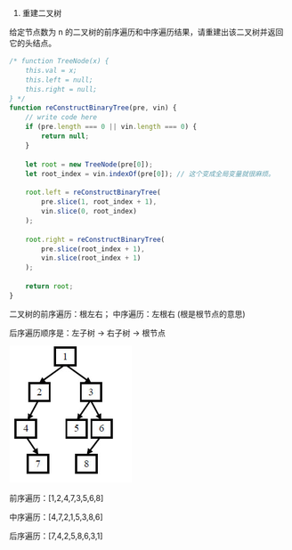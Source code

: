 1. 重建二叉树

给定节点数为 n 的二叉树的前序遍历和中序遍历结果，请重建出该二叉树并返回它的头结点。

```javascript
/* function TreeNode(x) {
    this.val = x;
    this.left = null;
    this.right = null;
} */
function reConstructBinaryTree(pre, vin) {
	// write code here
	if (pre.length === 0 || vin.length === 0) {
		return null;
	}

	let root = new TreeNode(pre[0]);
	let root_index = vin.indexOf(pre[0]); // 这个变成全局变量就很麻烦。

	root.left = reConstructBinaryTree(
		pre.slice(1, root_index + 1),
		vin.slice(0, root_index)
	);

	root.right = reConstructBinaryTree(
		pre.slice(root_index + 1),
		vin.slice(root_index + 1)
	);

	return root;
}
```

二叉树的前序遍历：根左右；
中序遍历：左根右 (根是根节点的意思)

后序遍历顺序是：左子树 -> 右子树 -> 根节点

<img src="./img/1.tree.png" />

前序遍历：[1,2,4,7,3,5,6,8]

中序遍历：[4,7,2,1,5,3,8,6]

后序遍历：[7,4,2,5,8,6,3,1]
